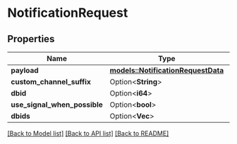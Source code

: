 # NotificationRequest

## Properties

Name | Type | Description | Notes
------------ | ------------- | ------------- | -------------
**payload** | [**models::NotificationRequestData**](NotificationRequestData.md) |  | 
**custom_channel_suffix** | Option<**String**> |  | [optional]
**dbid** | Option<**i64**> |  | [optional]
**use_signal_when_possible** | Option<**bool**> |  | [optional]
**dbids** | Option<**Vec<i64>**> |  | [optional]

[[Back to Model list]](../README.md#documentation-for-models) [[Back to API list]](../README.md#documentation-for-api-endpoints) [[Back to README]](../README.md)


